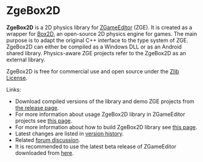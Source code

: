 # ZgeBox2D

**ZgeBox2D** is a 2D physics library for [ZGameEditor](http://www.zgameeditor.org) (ZGE). It is created as a wrapper for [Box2D](http://box2d.org), an open-source 2D physics engine for games. The main purpose is to adapt the original C++ interface to the type system of ZGE. ZgeBox2D can either be compiled as a Windows DLL or as an Android shared library. Physics-aware ZGE projects refer to the ZgeBox2D as an external library.

ZgeBox2D is free for commercial use and open source under the [Zlib License](http://opensource.org/licenses/Zlib).

Links:
* Download compiled versions of the library and demo ZGE projects from [the release page](https://github.com/Rado-1/ZgeBox2D/releases).
* For more information about usage ZgeBox2D library in ZGameEditor projects see [this page](../../wiki/How-to-Use).
* For more information about how to build ZgeBox2D library see [this page](../../wiki/How-to-Build).
* Latest changes are listed in [version history](../../wiki/Version-History).
* Related [forum discussion](http://www.emix8.org/forum/viewtopic.php?t=586).
* It is recommended to use the latest beta release of ZGameEditor downloaded from [here](http://www.zgameeditor.org/files/ZGameEditor_beta.zip).